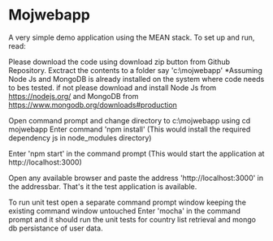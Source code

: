 Mojwebapp
===================

A very simple demo application using the MEAN stack. To set up and run, read:

Please download the code using download zip button from Github Repository. Exctract the contents to a folder say 'c:\mojwebapp'
*Assuming Node Js and MongoDB is already installed on the system where code needs to bes tested. if not please download and install Node Js from https://nodejs.org/ and MongoDB from https://www.mongodb.org/downloads#production

Open command prompt and change directory to c:\mojwebapp using cd mojwebapp
Enter command 'npm install'
(This would install the required dependency js in node_modules directory)

Enter 'npm start' in the command prompt
(This would start the application at http://localhost:3000)

Open any available browser and paste the address 'http://localhost:3000' in the addressbar. That's it the test application is available.


To run unit test open a separate command prompt window keeping the existing command window untouched
Enter 'mocha' in the command prompt and it should run the unit tests for country list retrieval and mongo db persistance of user data. 